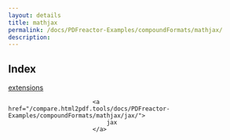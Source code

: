 ```yaml
---
layout: details
title: mathjax
permalink: /docs/PDFreactor-Examples/compoundFormats/mathjax/
description: 
---
```


## Index
<div class="boxes">
                            <a href="/compare.html2pdf.tools/docs/PDFreactor-Examples/compoundFormats/mathjax/extensions/">
                                extensions
                            </a>

                            <a href="/compare.html2pdf.tools/docs/PDFreactor-Examples/compoundFormats/mathjax/jax/">
                                jax
                            </a>
</div>


